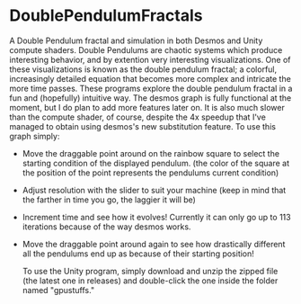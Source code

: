 # DoublePendulumFractals
  A Double Pendulum fractal and simulation in both Desmos and Unity compute shaders.
  Double Pendulums are chaotic systems which produce interesting behavior, and by extention very interesting visualizations. One of these visualizations is known as the double pendulum fractal; a colorful, increasingly detailed equation that becomes more complex and intricate the more time passes. These programs explore the double pendulum fractal in a fun and (hopefully) intuitive way.
  The desmos graph is fully functional at the moment, but I do plan to add more features later on. It is also much slower than the compute shader, of course, despite the 4x speedup that I've managed to obtain using desmos's new substitution feature. To use this graph simply:
- Move the draggable point around on the rainbow square to select the starting condition of the displayed pendulum. (the color of the square at the position of the point represents the pendulums current condition)
- Adjust resolution with the slider to suit your machine (keep in mind that the farther in time you go, the laggier it will be)
- Increment time and see how it evolves! Currently it can only go up to 113 iterations because of the way desmos works.
- Move the draggable point around again to see how drastically different all the pendulums end up as because of their starting position!

  To use the Unity program, simply download and unzip the zipped file (the latest one in releases) and double-click the one inside the folder named "gpustuffs."
